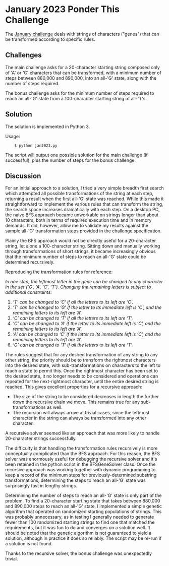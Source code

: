 # January 2023 Ponder This Challenge
The [January challenge](https://research.ibm.com/haifa/ponderthis/challenges/January2023.html) deals with strings of 
characters ("genes") that can be transformed according to specific rules. 

## Challenges

The main challenge asks for a 20-character starting string composed only of 'A' or 'C' characters that can be 
transformed, with a minimum number of steps between 880,000 and 890,000, into an all-'G' state, along with the 
number of steps required.

The bonus challenge asks for the minimum number of steps required to reach an all-'G' state from a 100-character 
starting string of all-'T's.

## Solution
The solution is implemented in Python 3.

Usage:

		$ python jan2023.py

The script will output one possible solution for the main challenge (if successful), plus the number of steps for the 
bonus challenge. 

## Discussion 

For an initial approach to a solution, I tried a very simple breadth first search which attempted all possible 
transformations of the string at each step, returning a result when the first all-'G' state was reached. While this 
made it straightforward to implement the various rules that can transform the string, the search space increases 
dramatically with each step. On a desktop PC, the naive BFS approach became unworkable on strings longer than about 10
characters, both in terms of required execution time and in memory demands. It did, however, allow me to validate my 
results against the sample all-'G' transformation steps provided in the challenge specification.

Plainly the BFS approach would not be directly useful for a 20-character string, let alone a 100-character string. 
Sitting down and manually working through transformations of short strings, it became increasingly obvious that the minimum 
number of steps to reach an all-'G' state could be determined recursively.

Reproducing the transformation rules for reference:

*In one step, the leftmost letter in the gene can be changed to any character in the set {‘G’, ‘A’, ‘C’, ‘T’}. Changing the remaining letters is subject to additional constraints:*

1. *‘T’ can be changed to ‘C’ if all the letters to its left are ‘C’.*
2. *‘T’ can be changed to ‘G’ if the letter to its immediate left is ‘C’, and the remaining letters to its left are ‘A’.*
3. *‘C’ can be changed to ‘T’ if all the letters to its left are ‘T’.*
4. *‘C’ can be changed to ‘A’ if the letter to its immediate left is ‘C’, and the remaining letters to its left are ‘A’.*
5. *‘A’ can be changed to ‘C’ if the letter to its immediate left is ‘C’, and the remaining letters to its left are ‘A’.*
6. *‘G’ can be changed to ‘T’ if all the letters to its left are ‘T’.*

The rules suggest that for any desired transformation of any string to any other string, the priority should be to 
transform the rightmost characters into the desired state, with sub-transformations on characters to the left to 
reach a state to permit this. Once the rightmost character has been set to the desired state, it no longer needs 
to be considered  and operations can repeated for the next-rightmost character, until the entire desired string is 
reached. This gives excellent properties for a recursive approach:

* The size of the string to be considered decreases in length the further down the recursive chain we move. This remains true for any sub-transformations as well.
* The recursion will always arrive at trivial cases, since the leftmost character in the string can always be transformed into any other character.

A recursive solver seemed like an approach that was more likely to handle 20-character strings successfully.

The difficulty is that handling the transformation rules recursively is more conceptually complicated than the BFS 
approach. For this reason, the BFS solver was enormously useful for debugging the recursive solver and it's been 
retained in the python script in the BFSGeneSolver class. Once the recursive approach was working together with 
dynamic programming to keep a record of the minimum steps for previously-determined substring transformations, 
determining the steps to reach an all-'G' state was surprisingly fast in lengthy strings.

Determining the number of steps to reach an all-'G' state is only part of the problem. To find a 20-character starting 
state that takes between 880,000 and 890,000 steps to reach an all-'G' state, I implemented a simple genetic algorithm
that operated on randomized starting populations of strings. This was probably unnecessary, as in testing I generally 
needed to generate fewer than 100 randomized starting strings to find one that matched the requirements, but it was fun to 
do and converges on a solution well. It should be noted that the genetic algorithm is not guaranteed to yield 
a solution, although in practice it does so reliably. The script may be re-run if a solution is not found.

Thanks to the recursive solver, the bonus challenge was unexpectedly trivial.
